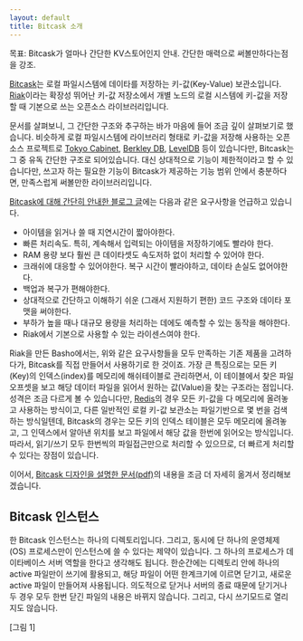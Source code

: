 ```yaml
---
layout: default
title: Bitcask 소개
---
```


목표: Bitcask가 얼마나 간단한 KV스토어인지 안내. 간단한 매력으로 써볼만하다는점을 강조.


[Bitcask](https://github.com/basho/bitcask/)는 로컬 파일시스템에 데이타를 저장하는 키-값(Key-Value) 보관소입니다. [Riak](http://www.basho.com/products_riak_overview.php)이라는 확장성 뛰어난 키-값 저장소에서 개별 노드의 로컬 시스템에 키-값을 저장할 때 기본으로 쓰는 오픈소스 라이브러리입니다. 

문서를 살펴보니, 그 간단한 구조와 추구하는 바가 마음에 들어 조금 깊이 살펴보기로 했습니다. 비슷하게 로컬 파일시스템에 라이브러리 형태로 키-값을 저장해 사용하는 오픈소스 프로젝트로 [Tokyo Cabinet](http://fallabs.com/tokyocabinet/), [Berkley DB](http://www.oracle.com/technetwork/database/berkeleydb/overview/index.html), [LevelDB](http://code.google.com/p/leveldb/) 등이 있습니다만, Bitcask는 그 중 유독 간단한 구조로 되어있습니다. 대신 상대적으로 기능이 제한적이라고 할 수 있습니다만, 쓰고자 하는 필요한 기능이 Bitcask가 제공하는 기능 범위 안에서 충분하다면, 만족스럽게 써볼만한 라이브러리입니다. 

[Bitcask에 대해 간단히 안내한 블로그 글](http://blog.basho.com/2010/04/27/hello-bitcask/)에는 다음과 같은 요구사항을 언급하고 있습니다.

* 아이템을 읽거나 쓸 때 지연시간이 짧아야한다.
* 빠른 처리속도. 특히, 계속해서 입력되는 아이템을 저장하기에도 빨라야 한다. 
* RAM 용량 보다 훨씬 큰 데이타셋도 속도저하 없이 처리할 수 있어야 한다. 
* 크래쉬에 대응할 수 있어야한다. 복구 시간이 빨라야하고, 데이타 손실도 없어야한다. 
* 백업과 복구가 편해야한다. 
* 상대적으로 간단하고 이해하기 쉬운 (그래서 지원하기 편한) 코드 구조와 데이타 포맷을 써야한다.
* 부하가 높을 때나 대규모 용량을 처리하는 데에도 예측할 수 있는 동작을 해야한다.
* Riak에서 기본으로 사용할 수 있는 라이센스여야 한다.
 
Riak을 만든 Basho에서는, 위와 같은 요구사항들을 모두 만족하는 기존 제품을 고려하다가, Bitcask를 직접 만들어서 사용하기로 한 것이죠. 가장 큰 특징으로는 모든 키(Key)의 인덱스(index)를 메모리에 해쉬테이블로 관리하면서, 이 테이블에서 찾은 파일 오프셋을 보고 해당 데이터 파일을 읽어서 원하는 값(Value)을 찾는 구조라는 점입니다. 성격은 조금 다르게 볼 수 있습니다만, [Redis](http://redis.io)의 경우 모든 키-값을 다 메모리에 올려놓고 사용하는 방식이고, 다른 일반적인 로컬 키-값 보관소는 파일기반으로 몇 번을 검색하는 방식일텐데, Bitcask의 경우는 모든 키의 인덱스 테이블은 모두 메모리에 올려놓고, 그 인덱스에서 알아낸 위치를 보고 파일에서 해당 값을 한번에 읽어오는 방식입니다. 따라서, 읽기/쓰기 모두 한번씩의 파일접근만으로 처리할 수 있으므로, 더 빠르게 처리할 수 있다는 장점이 있습니다. 

이어서, [Bitcask 디자인을 설명한 문서(pdf)](http://downloads.basho.com/papers/bitcask-intro.pdf)의 내용을 조금 더 자세히 옮겨서 정리해보겠습니다. 

Bitcask 인스턴스
------------

한 Bitcask 인스턴스는 하나의 디렉토리입니다. 그리고, 동시에 단 하나의 운영체제(OS) 프로세스만이 인스턴스에 쓸 수 있다는 제약이 있습니다. 그 하나의 프로세스가 데이타베이스 서버 역할을 한다고 생각해도 됩니다. 한순간에는 디렉토리 안에 하나의 active 파일만이 쓰기에 활용되고, 해당 파일이 어떤 한계크기에 이르면 닫기고, 새로운 active 파일이 만들어져 사용됩니다. 의도적으로 닫거나 서버의 종료 때문에 닫기거나 두 경우 모두 한번 닫긴 파일의 내용은 바뀌지 않습니다. 그리고, 다시 쓰기모드로 열리지도 않습니다. 

[그림 1]






